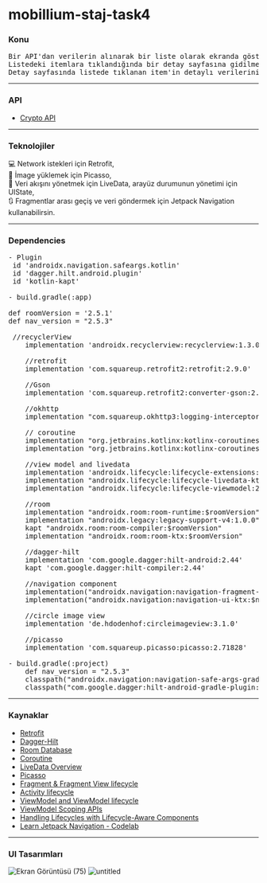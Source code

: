 # mobillium-staj-task4

### Konu 
<pre>Bir API'dan verilerin alınarak bir liste olarak ekranda gösterilmesi.<br>Listedeki itemlara tıklandığında bir detay sayfasına gidilmesi<br>Detay sayfasında listede tıklanan item'in detaylı verilerini ekranda göstermek.</pre>
<hr>

### API 
* [Crypto API](https://www.coingecko.com/en/api/documentation)
<hr>

### Teknolojiler
💻 Network istekleri için Retrofit,<br>
🎑 İmage yüklemek için Picasso,<br>
📁 Veri akışını yönetmek için LiveData, arayüz durumunun yönetimi için UIState,<br>
🔃 Fragmentlar arası geçiş ve veri göndermek için Jetpack Navigation kullanabilirsin.
<hr>

### Dependencies
<pre>
- Plugin 
 id 'androidx.navigation.safeargs.kotlin'
 id 'dagger.hilt.android.plugin'
 id 'kotlin-kapt'
 
- build.gradle(:app)

def roomVersion = '2.5.1'
def nav_version = "2.5.3"

 //recyclerView
    implementation 'androidx.recyclerview:recyclerview:1.3.0'

    //retrofit
    implementation 'com.squareup.retrofit2:retrofit:2.9.0'

    //Gson
    implementation 'com.squareup.retrofit2:converter-gson:2.9.0'

    //okhttp
    implementation "com.squareup.okhttp3:logging-interceptor:4.9.0"
    
    // coroutine
    implementation "org.jetbrains.kotlinx:kotlinx-coroutines-android:1.6.4"
    implementation "org.jetbrains.kotlinx:kotlinx-coroutines-core:1.5.2"

    //view model and livedata
    implementation 'androidx.lifecycle:lifecycle-extensions:2.2.0'
    implementation "androidx.lifecycle:lifecycle-livedata-ktx:2.6.1"
    implementation "androidx.lifecycle:lifecycle-viewmodel:2.6.1"
    
    //room
    implementation "androidx.room:room-runtime:$roomVersion"
    implementation "androidx.legacy:legacy-support-v4:1.0.0"
    kapt "androidx.room:room-compiler:$roomVersion"
    implementation "androidx.room:room-ktx:$roomVersion"
    
    //dagger-hilt
    implementation 'com.google.dagger:hilt-android:2.44'
    kapt 'com.google.dagger:hilt-compiler:2.44'

    //navigation component
    implementation("androidx.navigation:navigation-fragment-ktx:$nav_version")
    implementation("androidx.navigation:navigation-ui-ktx:$nav_version")

    //circle image view
    implementation 'de.hdodenhof:circleimageview:3.1.0'

    //picasso
    implementation 'com.squareup.picasso:picasso:2.71828'
    
- build.gradle(:project)
    def nav_version = "2.5.3"
    classpath("androidx.navigation:navigation-safe-args-gradle-plugin:$nav_version")
    classpath("com.google.dagger:hilt-android-gradle-plugin:2.44")
</pre>
<hr>

### Kaynaklar
* [Retrofit](https://square.github.io/retrofit/)
* [Dagger-Hilt](https://developer.android.com/training/dependency-injection/hilt-android)
* [Room Database](https://developer.android.com/training/data-storage/room)
* [Coroutine](https://medium.com/android-beginners/mvvm-with-kotlin-coroutines-and-retrofit-example-d3f5f3b09050)
* [LiveData Overview](https://developer.android.com/topic/libraries/architecture/livedata)
* [Picasso](https://square.github.io/picasso/)
* [Fragment & Fragment View lifecycle](https://developer.android.com/guide/fragments/lifecycle)
* [Activity lifecycle](https://developer.android.com/guide/components/activities/activity-lifecycle)
* [ViewModel and ViewModel lifecycle](https://developer.android.com/topic/libraries/architecture/viewmodel)
* [ViewModel Scoping APIs](https://developer.android.com/topic/libraries/architecture/viewmodel/viewmodel-apis)
* [Handling Lifecycles with Lifecycle-Aware Components](https://developer.android.com/topic/libraries/architecture/lifecycle)
* [Learn Jetpack Navigation - Codelab](https://developer.android.com/codelabs/android-navigation#0)
<hr>

### UI Tasarımları
![Ekran Görüntüsü (75)](https://github.com/mendess12/mobillium-staj-task4/assets/76566952/6bb4c724-e875-4950-af33-06abe8f89c11) ![untitled](https://github.com/mendess12/mobillium-staj-task4/assets/76566952/741ca2df-3506-4d6d-8e4c-744d5085d168)


